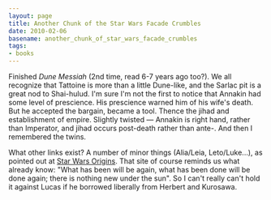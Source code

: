 ```yaml
---
layout: page
title: Another Chunk of the Star Wars Facade Crumbles
date: 2010-02-06
basename: another_chunk_of_star_wars_facade_crumbles
tags:
- books
---
```


Finished _Dune Messiah_ (2nd time, read 6-7 years ago too?). We all recognize
that Tattoine is more than a little Dune-like, and the Sarlac pit is a great nod
to Shai-hulud. I'm sure I'm not the first to notice that Annakin had some level
of prescience. His prescience warned him of his wife's death. But he accepted the
bargain, became a tool. Thence the jihad and establishment of empire. Slightly
twisted &mdash; Annakin is right hand, rather than Imperator, and jihad occurs
post-death rather than ante-. And then I remembered the twins.

<!--more-->

What other links exist? A number of minor things (Alia/Leia, Leto/Luke...), as
pointed out at <a
href="http://www.moongadget.com/origins/dune.html">Star Wars Origins</a>.
That site of course reminds us what already know: "What has been will be again,
what has been done will be done again; there is nothing new under the sun". So I
can't really can't hold it against Lucas if he borrowed liberally from Herbert
and Kurosawa.
